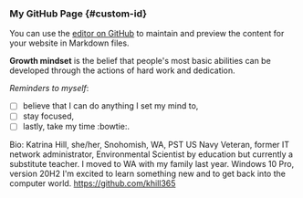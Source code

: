 ### My GitHub Page {#custom-id}

You can use the [editor on GitHub](https://github.com/khill365/reading-notes/edit/gh-pages/index.md) to maintain and preview the content for your website in Markdown files.

**Growth mindset** is the belief that people's most basic abilities can be developed through the actions of hard work and dedication.

*Reminders to myself*: 
- [ ]  believe that I can do anything I set my mind to,
- [ ]  stay focused,
- [ ]  lastly, take my time :bowtie:.

Bio:
Katrina Hill, she/her, Snohomish, WA, PST
US Navy Veteran, former IT network administrator, Environmental Scientist by education but currently a substitute teacher. I moved to WA with my family last year.
Windows 10 Pro, version 20H2
I'm excited to learn something new and to get back into the computer world.
https://github.com/khill365 

